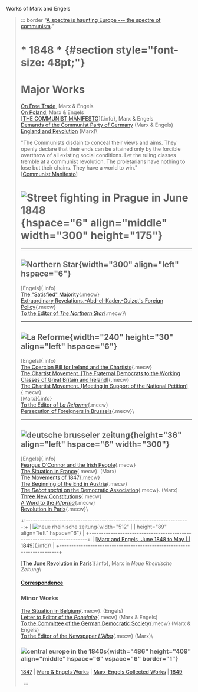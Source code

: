 Works of Marx and Engels

> ::: border
> "[A spectre is haunting Europe --- the spectre of
> communism](communist-manifesto/ch01.htm)."
>
> # \* 1848 \* {#section style="font-size: 48pt;"}
>
> # Major Works
>
> [On Free Trade](free-trade/index.htm), Marx & Engels\
> [On Poland](poland/index.htm), Marx & Engels\
> [[THE COMMUNIST MANIFESTO](communist-manifesto/index.htm)]{.info},
> Marx & Engels\
> [Demands of the Communist Party of Germany](03/24.htm) (Marx &
> Engels)\
> [England and Revolution](12/england-revolution.htm) (Marx)\
>
> "The Communists disdain to conceal their views and aims. They openly
> declare that their ends can be attained only by the forcible overthrow
> of all existing social conditions. Let the ruling classes tremble at a
> communist revolution. The proletarians have nothing to lose but their
> chains. They have a world to win."\
> \[[Communist Manifesto](communist-manifesto/ch04.htm#210)\]
>
> # ![Street fighting in Prague in June 1848](index.gif){hspace="6" align="middle" width="300" height="175"}
>
>   -------------------------------------------------------------------------------------
>   ![Northern Star](../subject/newspapers/ns.gif){width="300" align="left" hspace="6"}
>   -------------------------------------------------------------------------------------
>
> [Engels]{.info}\
> [The \"Satisfied\" Majority](01/08.htm){.mecw}\
> [Extraordinary Revelations.-Abd-el-Kader.-Guizot\'s Foreign
> Policy](01/22.htm){.mecw}\
> [To the Editor of *The Northern Star*](03/25.htm){.mecw}\
>
>   -----------------------------------------------------------------------------------------------
>   ![La Reforme](../subject/newspapers/ref.gif){width="240" height="30" align="left" hspace="6"}
>   -----------------------------------------------------------------------------------------------
>
> [Engels]{.info}\
> [The Coercion Bill for Ireland and the Chartists](01/08a.htm){.mecw}\
> [The Chartist Movement. \[The Fraternal Democrats to the Working
> Classes of Great Britain and Ireland\]](01/09a.htm){.mecw}\
> [The Chartist Movement. \[Meeting in Support of the National
> Petition\]](01/19.htm){.mecw}\
> [Marx]{.info}\
> [To the Editor of *La Reforme*](03/08.htm){.mecw}\
> [Persecution of Foreigners in Brussels](03/12.htm){.mecw}\
>
>   ---------------------------------------------------------------------------------------------------------------
>   ![deutsche brusseler zeitung](../subject/newspapers/dbz.gif){height="36" align="left" hspace="6" width="300"}
>   ---------------------------------------------------------------------------------------------------------------
>
> [Engels]{.info}\
> [Feargus O\'Connor and the Irish People](01/09.htm){.mecw}\
> [The Situation in France](01/16.htm){.mecw}. (Marx)\
> [The Movements of 1847](01/23.htm){.mecw}\
> [The Beginning of the End in Austria](01/27.htm){.mecw}\
> [The *Debat social* on the Democratic Association](02/13.htm){.mecw}.
> (Marx)\
> [Three New Constitutions](02/20.htm){.mecw}\
> [A Word to the *Riforma*](02/24.htm){.mecw}\
> [Revolution in Paris](02/27.htm){.mecw}\
>
> +:---------------------------------------------------------------------:+
> | ![neue rheinische zeitung](../subject/newspapers/nrz.gif){width="512" |
> | height="89" align="left" hspace="6"}                                  |
> +-----------------------------------------------------------------------+
> | [[Marx and Engels, June 1848 to May                                   |
> | 1849](../subject/newspapers/neue-rheinische-zeitung.htm)]{.info}\     |
> +-----------------------------------------------------------------------+
>
> [[The June Revolution in Paris](06/29a.htm)]{.info}, Marx in *Neue
> Rheinische Zeitung*\
>
> #### [Correspondence](letters/index.htm)
>
> ### Minor Works
>
> [The Situation in Belgium](03/18.htm){.mecw}. (Engels)\
> [Letter to Editor of the *Populaire*](03/31.htm){.mecw} (Marx &
> Engels)\
> [To the Committee of the German Democratic Society](04/01.htm){.mecw}
> (Marx & Engels)\
> [To the Editor of the Newspaper *L\'Alba*](05/31a.htm){.mecw} (Marx)\
>
> ### ![central europe in the 1840s](europe.gif){width="486" height="409" align="middle" hspace="6" vspace="6" border="1"}
>
> [1847](../1847/index.htm) \| [Marx & Engels Works](../../index.htm) \|
> [Marx-Engels Collected Works](../cw/index.htm) \|
> [1849](../1849/index.htm)
>
>  
> :::
